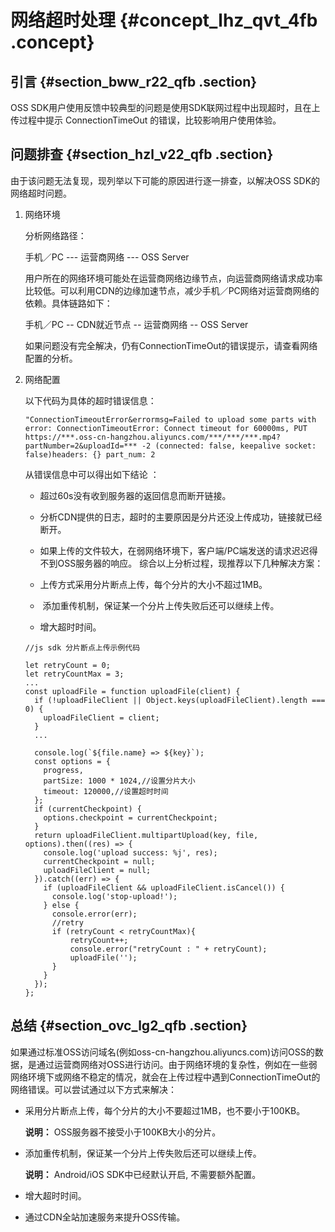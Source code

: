 # 网络超时处理 {#concept_lhz_qvt_4fb .concept}

## 引言 {#section_bww_r22_qfb .section}

OSS SDK用户使用反馈中较典型的问题是使用SDK联网过程中出现超时，且在上传过程中提示 ConnectionTimeOut 的错误，比较影响用户使用体验。

## 问题排查 {#section_hzl_v22_qfb .section}

由于该问题无法复现，现列举以下可能的原因进行逐一排查，以解决OSS SDK的网络超时问题。

1.  网络环境

    分析网络路径：

    手机／PC --- 运营商网络 --- OSS Server

    用户所在的网络环境可能处在运营商网络边缘节点，向运营商网络请求成功率比较低。可以利用CDN的边缘加速节点，减少手机／PC网络对运营商网络的依赖。具体链路如下：

    手机／PC -- CDN就近节点 -- 运营商网络 -- OSS Server

    如果问题没有完全解决，仍有ConnectionTimeOut的错误提示，请查看网络配置的分析。

2.  网络配置

    以下代码为具体的超时错误信息：

    ```
    "ConnectionTimeoutError&errormsg=Failed to upload some parts with error: ConnectionTimeoutError: Connect timeout for 60000ms, PUT https://***.oss-cn-hangzhou.aliyuncs.com/***/***/***.mp4?partNumber=2&uploadId=*** -2 (connected: false, keepalive socket: false)headers: {} part_num: 2
    ```

    从错误信息中可以得出如下结论 ：

    -   超过60s没有收到服务器的返回信息而断开链接。
    -   分析CDN提供的日志，超时的主要原因是分片还没上传成功，链接就已经断开。
    -   如果上传的文件较大，在弱网络环境下，客户端/PC端发送的请求迟迟得不到OSS服务器的响应。
    综合以上分析过程，现推荐以下几种解决方案：

    -   上传方式采用分片断点上传，每个分片的大小不超过1MB。
    -    添加重传机制，保证某一个分片上传失败后还可以继续上传。
    -   增大超时时间。
    ```
    //js sdk 分片断点上传示例代码
    
    let retryCount = 0;
    let retryCountMax = 3;
    ...
    const uploadFile = function uploadFile(client) {
      if (!uploadFileClient || Object.keys(uploadFileClient).length === 0) {
        uploadFileClient = client;
      }
      ...
      
      console.log(`${file.name} => ${key}`);
      const options = {
        progress,
        partSize: 1000 * 1024,//设置分片大小
        timeout: 120000,//设置超时时间
      };
      if (currentCheckpoint) {
        options.checkpoint = currentCheckpoint;
      }
      return uploadFileClient.multipartUpload(key, file, options).then((res) => {
        console.log('upload success: %j', res);
        currentCheckpoint = null;
        uploadFileClient = null;
      }).catch((err) => {
        if (uploadFileClient && uploadFileClient.isCancel()) {
          console.log('stop-upload!');
        } else {
          console.error(err);
          //retry
          if (retryCount < retryCountMax){
              retryCount++;
              console.error("retryCount : " + retryCount);
              uploadFile('');
          }
        }
      });
    };
    ```


## 总结 {#section_ovc_lg2_qfb .section}

如果通过标准OSS访问域名\(例如oss-cn-hangzhou.aliyuncs.com\)访问OSS的数据，是通过运营商网络对OSS进行访问。由于网络环境的复杂性，例如在一些弱网络环境下或网络不稳定的情况，就会在上传过程中遇到ConnectionTimeOut的网络错误。可以尝试通过以下方式来解决：

-   采用分片断点上传，每个分片的大小不要超过1MB，也不要小于100KB。

    **说明：** OSS服务器不接受小于100KB大小的分片。

-   添加重传机制，保证某一个分片上传失败后还可以继续上传。

    **说明：** Android/iOS SDK中已经默认开启, 不需要额外配置。

-   增大超时时间。
-   通过CDN全站加速服务来提升OSS传输。

